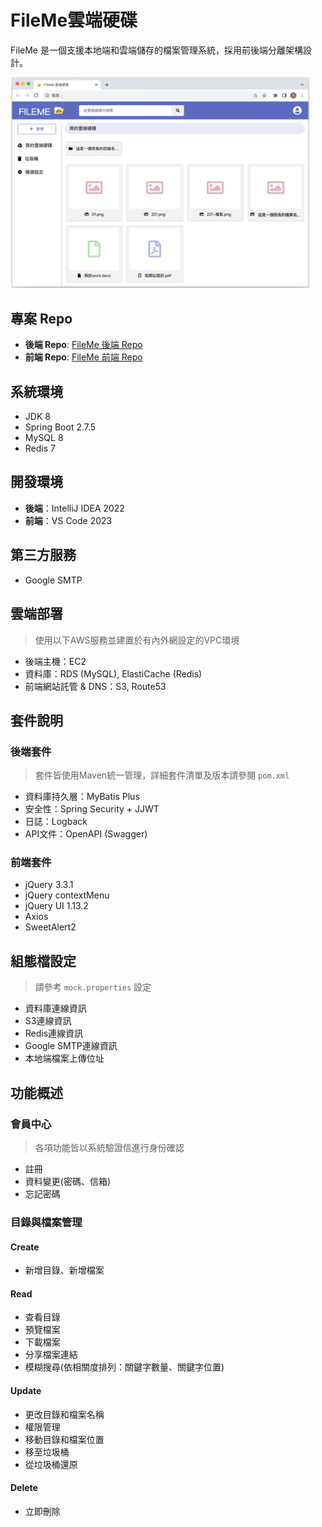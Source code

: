 # FileMe雲端硬碟

FileMe 是一個支援本地端和雲端儲存的檔案管理系統，採用前後端分離架構設計。

<img src="README.png" width="480">

## 專案 Repo
- **後端 Repo**: [FileMe 後端 Repo](https://github.com/yvon-ts/FileMe)
- **前端 Repo**: [FileMe 前端 Repo](https://github.com/yvon-ts/FileMe-front-end)

## 系統環境
- JDK 8
- Spring Boot 2.7.5
- MySQL 8
- Redis 7

## 開發環境
- **後端**：IntelliJ IDEA 2022
- **前端**：VS Code 2023

## 第三方服務
- Google SMTP

## 雲端部署
> 使用以下AWS服務並建置於有內外網設定的VPC環境
- 後端主機：EC2
- 資料庫：RDS (MySQL), ElastiCache (Redis)
- 前端網站託管 & DNS：S3, Route53

## 套件說明
### 後端套件
> 套件皆使用Maven統一管理，詳細套件清單及版本請參閱 `pom.xml`
- 資料庫持久層：MyBatis Plus
- 安全性：Spring Security + JJWT
- 日誌：Logback
- API文件：OpenAPI (Swagger)

### 前端套件
- jQuery 3.3.1
- jQuery contextMenu
- jQuery UI 1.13.2
- Axios
- SweetAlert2

## 組態檔設定
> 請參考 `mock.properties` 設定
- 資料庫連線資訊
- S3連線資訊
- Redis連線資訊
- Google SMTP連線資訊
- 本地端檔案上傳位址

## 功能概述
### 會員中心
> 各項功能皆以系統驗證信進行身份確認
- 註冊
- 資料變更(密碼、信箱)
- 忘記密碼

### 目錄與檔案管理
#### Create
- 新增目錄、新增檔案
#### Read
- 查看目錄
- 預覽檔案
- 下載檔案
- 分享檔案連結
- 模糊搜尋(依相關度排列：關鍵字數量、關鍵字位置)
#### Update
- 更改目錄和檔案名稱
- 權限管理
- 移動目錄和檔案位置
- 移至垃圾桶
- 從垃圾桶還原
#### Delete
- 立即刪除
